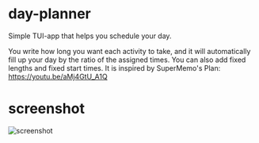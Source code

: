# day-planner

Simple TUI-app that helps you schedule your day. 

You write how long you want each activity to take, and it will automatically fill up your day by the ratio of the assigned times. You can also add fixed lengths and fixed start times. It is inspired by SuperMemo's Plan: https://youtu.be/aMj4GtU_A1Q  
 
  
 
 # screenshot
 
 ![screenshot](https://i.imgur.com/fSMRoDc.jpg)
